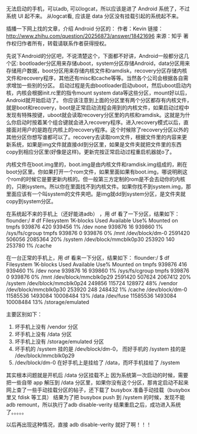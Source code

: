 无法启动的手机，可以adb, 可以logcat，所以应该是进了 Android 系统了，不过系统 UI 起不来。
从logcat看, 应该是 data 分区没有挂载引起的系统起不来。

插播一下网上找的文章，介绍 Android 分区的：
作者：Kevin
链接：http://www.zhihu.com/question/20256873/answer/18421696
来源：知乎
著作权归作者所有，转载请联系作者获得授权。

先说下Android的分区吧，不说清楚这个，下面都不好讲，Android一般都分这几个区:
bootloader分区用来存储uboot，system分区存储Android，data分区用来存储用户数据，boot分区用来存储内核文件和ramdisk，recovery分区存储内核文件和recovery程序，其他还有misc和cache等等。当然各个公司会根据各自需求增加一些别的分区。
启动过程是先由bootloader启动uboot，然后uboot启动内核，内核会根据init.rc里的指令mount system data等这些分区，mount好以后，Android就开始启动了。
你应该注意到上面的分区里有两个分区都存有内核文件，就是boot和recovery，boot是正常启动流程会用到的内核文件，如果启动过程中发现有特殊按键，uboot就会读取recovery分区里的内核和ramdisk。这就是为什么你启动时按着某个组合键就会进入recovery程序。进入recovery模式以后，直接面对用户的是跑在内核上的recovery程序。这个时候除了recovery分区以外的其他分区你想写谁都可以了。recovery去读取rom文件，根据文件里的内容来更新系统，如果是img文件就直接dd到分区里，如果是文件夹就把文件里的东西copy到相应分区里(好像是这样)。更新完按正常启动过程重启机器就o了。

内核文件在boot.img里的，boot.img是由内核文件和ramdisk.img组成的，刷在boot分区里。你如果打开一个rom文件，如果里面如果有boot.img，哪说明刷这个rom的时候它是要更新内核的。但一般第三方定制的rom是不会去动你的内核的，只刷system。所以你在里面找不到内核文件。如果你找不到system.img，那里面应该有一个叫system的文件夹吧。是img就dd到system分区，是文件夹就copy到system分区。 


在系统起不来的手机上（还好能进adb） ，用 df 看了一下分区，结果如下：
flounder:/ # df
Filesystem            1K-blocks   Used Available Use% Mounted on
tmpfs                    939876    420    939456   1% /dev
none                     939876     16    939860   1% /sys/fs/cgroup
tmpfs                    939876      0    939876   0% /mnt
/dev/block/dm-0         2591420 506056   2085364  20% /system
/dev/block/mmcblk0p30    253920    140    253780   1% /cache

在一台正常的手机上，用 df 看来一下分区，结果如下：
flounder:/ $ df
Filesystem            1K-blocks    Used Available Use% Mounted on
tmpfs                    939876     416    939460   1% /dev
none                     939876      16    939860   1% /sys/fs/cgroup
tmpfs                    939876       0    939876   0% /mnt
/dev/block/mmcblk0p29   2591420  507624   2067412  20% /system
/dev/block/mmcblk0p24    249856  115724    128972  48% /vendor
/dev/block/mmcblk0p30    253920     248    248432   1% /cache
/dev/block/dm-0        11585536 1493084  10008484  13% /data
/dev/fuse              11585536 1493084  10008484  13% /storage/emulated

主要区别如下：
1. 坏手机上没有 /vendor 分区
2. 坏手机上没有 /data 分区
3. 坏手机上没有 /storage/emulated 分区
4. 坏手机的 /system 挂的是 /dev/block/dm-0， 而好手机的 /system 挂的是 /dev/block/mmcblk0p29
5. /dev/block/dm-0 在好手机上是挂给了 /data，而坏手机挂给了 /system

其实根本问题就是开机后 /data 分区挂载不上
因为系统第一次启动的时候，需要把一些自带 app 解压到 /data 分区里，如果你没有这个分区，那肯定启动不起来
网上查了一些手动挂载分区的帖子，还下载了 busybox 准备手动挂载（busybox 里又 fdisk 等工具）
结果为了把 busybox push 到 /system 的时候，发现不能 adb remount，所以执行了adb disable-verity
结果重启之后，成功进入系统了。。。。。

以后再出现这种情况，直接 adb disable-verity 就好了啊！！！


